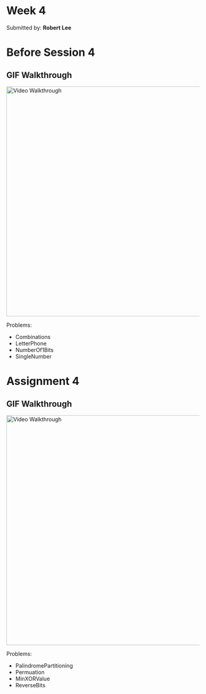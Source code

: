 # Week 4
Submitted by: **Robert Lee**

# Before Session 4

## GIF Walkthrough

<img src='https://i.imgur.com/reuR60p.gif' title='Video Walkthrough' width='600' alt='Video Walkthrough' />

Problems:
* Combinations
* LetterPhone
* NumberOf1Bits
* SingleNumber

# Assignment 4

## GIF Walkthrough

<img src='https://i.imgur.com/FdQapYF.gif' title='Video Walkthrough' width='600' alt='Video Walkthrough' />

Problems:
* PalindromePartitioning
* Permuation
* MinXORValue
* ReverseBits
